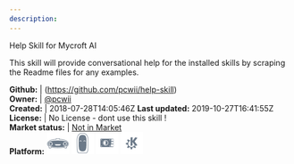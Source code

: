 ```yaml
---
description: 
---
```

Help Skill for Mycroft AI

This skill will provide conversational help for the installed skills by scraping the Readme files for any examples.

**Github:** | (https://github.com/pcwii/help-skill)  
**Owner:** | [@pcwii](https://github.com/pcwii)  
**Created:** | 2018-07-28T14:05:46Z  **Last updated:** 2019-10-27T16:41:55Z  
**License:** | No License - dont use this skill !  
**Market status:** | [Not in Market](https://market.mycroft.ai/skill/)  
**Platform:**   ![](.gitbook/assets/mark-1-icon.png)  ![](.gitbook/assets/mark-2-icon.png)  ![](.gitbook/assets/picroft-icon.png)  ![](.gitbook/assets/kde.png)   

